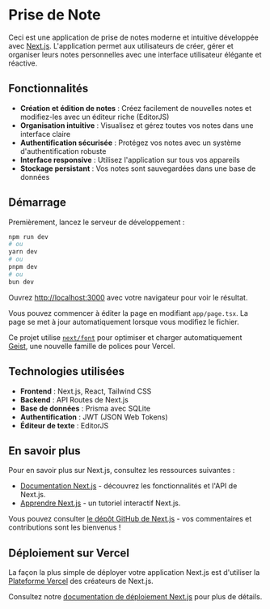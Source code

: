 # Prise de Note

Ceci est une application de prise de notes moderne et intuitive développée avec [Next.js](https://nextjs.org). L'application permet aux utilisateurs de créer, gérer et organiser leurs notes personnelles avec une interface utilisateur élégante et réactive.

## Fonctionnalités

- **Création et édition de notes** : Créez facilement de nouvelles notes et modifiez-les avec un éditeur riche (EditorJS)
- **Organisation intuitive** : Visualisez et gérez toutes vos notes dans une interface claire
- **Authentification sécurisée** : Protégez vos notes avec un système d'authentification robuste
- **Interface responsive** : Utilisez l'application sur tous vos appareils
- **Stockage persistant** : Vos notes sont sauvegardées dans une base de données

## Démarrage

Premièrement, lancez le serveur de développement :

```bash
npm run dev
# ou
yarn dev
# ou
pnpm dev
# ou
bun dev
```

Ouvrez [http://localhost:3000](http://localhost:3000) avec votre navigateur pour voir le résultat.

Vous pouvez commencer à éditer la page en modifiant `app/page.tsx`. La page se met à jour automatiquement lorsque vous modifiez le fichier.

Ce projet utilise [`next/font`](https://nextjs.org/docs/app/building-your-application/optimizing/fonts) pour optimiser et charger automatiquement [Geist](https://vercel.com/font), une nouvelle famille de polices pour Vercel.

## Technologies utilisées

- **Frontend** : Next.js, React, Tailwind CSS
- **Backend** : API Routes de Next.js
- **Base de données** : Prisma avec SQLite
- **Authentification** : JWT (JSON Web Tokens)
- **Éditeur de texte** : EditorJS

## En savoir plus

Pour en savoir plus sur Next.js, consultez les ressources suivantes :

- [Documentation Next.js](https://nextjs.org/docs) - découvrez les fonctionnalités et l'API de Next.js.
- [Apprendre Next.js](https://nextjs.org/learn) - un tutoriel interactif Next.js.

Vous pouvez consulter [le dépôt GitHub de Next.js](https://github.com/vercel/next.js) - vos commentaires et contributions sont les bienvenus !

## Déploiement sur Vercel

La façon la plus simple de déployer votre application Next.js est d'utiliser la [Plateforme Vercel](https://vercel.com/new?utm_medium=default-template&filter=next.js&utm_source=create-next-app&utm_campaign=create-next-app-readme) des créateurs de Next.js.

Consultez notre [documentation de déploiement Next.js](https://nextjs.org/docs/app/building-your-application/deploying) pour plus de détails.
